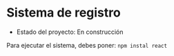 <h1>Sistema de registro</h1>

- Estado del proyecto: En construcción

Para ejecutar el sistema, debes poner:
```npm instal react```
